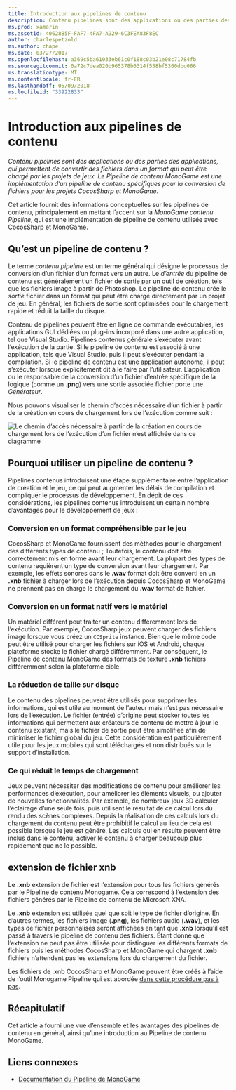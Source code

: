 ```yaml
---
title: Introduction aux pipelines de contenu
description: Contenu pipelines sont des applications ou des parties des applications, qui permettent de convertir des fichiers dans un format qui peut être chargé par les projets de jeux. Le Pipeline de contenu MonoGame est une implémentation d’un pipeline de contenu spécifiques pour la conversion de fichiers pour les projets CocosSharp et MonoGame.
ms.prod: xamarin
ms.assetid: 40628B5F-FAF7-4FA7-A929-6C3FEA83F8EC
author: charlespetzold
ms.author: chape
ms.date: 03/27/2017
ms.openlocfilehash: a369c5ba61033eb61c0f188c03b21e08c71784fb
ms.sourcegitcommit: 0a72c7dea020b965378b6314f558bf5360dbd066
ms.translationtype: MT
ms.contentlocale: fr-FR
ms.lasthandoff: 05/09/2018
ms.locfileid: "33922833"
---
```

# <a name="introduction-to-content-pipelines"></a>Introduction aux pipelines de contenu

_Contenu pipelines sont des applications ou des parties des applications, qui permettent de convertir des fichiers dans un format qui peut être chargé par les projets de jeux. Le Pipeline de contenu MonoGame est une implémentation d’un pipeline de contenu spécifiques pour la conversion de fichiers pour les projets CocosSharp et MonoGame._

Cet article fournit des informations conceptuelles sur les pipelines de contenu, principalement en mettant l’accent sur la *MonoGame contenu Pipeline*, qui est une implémentation de pipeline de contenu utilisée avec CocosSharp et MonoGame.


## <a name="what-is-a-content-pipeline"></a>Qu’est un pipeline de contenu ?

Le terme *contenu pipeline* est un terme général qui désigne le processus de conversion d’un fichier d’un format vers un autre. Le *d’entrée* du pipeline de contenu est généralement un fichier de sortie par un outil de création, tels que les fichiers image à partir de Photoshop. Le pipeline de contenu crée le *sortie* fichier dans un format qui peut être chargé directement par un projet de jeu. En général, les fichiers de sortie sont optimisées pour le chargement rapide et réduit la taille du disque.

Contenu de pipelines peuvent être en ligne de commande exécutables, les applications GUI dédiées ou plug-ins incorporé dans une autre application, tel que Visual Studio. Pipelines contenus générale s’exécuter avant l’exécution de la partie. Si le pipeline de contenu est associé à une application, tels que Visual Studio, puis il peut s’exécuter pendant la compilation. Si le pipeline de contenu est une application autonome, il peut s’exécuter lorsque explicitement dit à le faire par l’utilisateur. L’application ou le responsable de la conversion d’un fichier d’entrée spécifique de la logique (comme un **.png**) vers une sortie associée fichier porte une *Générateur*. 

Nous pouvons visualiser le chemin d’accès nécessaire d’un fichier à partir de la création en cours de chargement lors de l’exécution comme suit :

![](introduction-images/image1.png "Le chemin d’accès nécessaire à partir de la création en cours de chargement lors de l’exécution d’un fichier n’est affichée dans ce diagramme")

## <a name="why-use-a-content-pipeline"></a>Pourquoi utiliser un pipeline de contenu ?

Pipelines contenus introduisent une étape supplémentaire entre l’application de création et le jeu, ce qui peut augmenter les délais de compilation et compliquer le processus de développement. En dépit de ces considérations, les pipelines contenus introduisent un certain nombre d’avantages pour le développement de jeux :


### <a name="converting-to-a-format-understood-by-the-game"></a>Conversion en un format compréhensible par le jeu

CocosSharp et MonoGame fournissent des méthodes pour le chargement des différents types de contenu ; Toutefois, le contenu doit être correctement mis en forme avant leur chargement. La plupart des types de contenu requièrent un type de conversion avant leur chargement. Par exemple, les effets sonores dans le **.wav** format doit être converti en un **.xnb** fichier à charger lors de l’exécution depuis CocosSharp et MonoGame ne prennent pas en charge le chargement du **.wav** format de fichier.


### <a name="converting-to-a-format-native-to-the-hardware"></a>Conversion en un format natif vers le matériel

Un matériel différent peut traiter un contenu différemment lors de l’exécution. Par exemple, CocosSharp jeux peuvent charger des fichiers image lorsque vous créez un `CCSprite` instance. Bien que le même code peut être utilisé pour charger les fichiers sur iOS et Android, chaque plateforme stocke le fichier chargé différemment. Par conséquent, le Pipeline de contenu MonoGame des formats de texture **.xnb** fichiers différemment selon la plateforme cible.


### <a name="reducing-size-on-disk"></a>La réduction de taille sur disque 

Le contenu des pipelines peuvent être utilisés pour supprimer les informations, qui est utile au moment de l’auteur mais n’est pas nécessaire lors de l’exécution. Le fichier (entrée) d’origine peut stocker toutes les informations qui permettent aux créateurs de contenu de mettre à jour le contenu existant, mais le fichier de sortie peut être simplifiée afin de minimiser le fichier global du jeu. Cette considération est particulièrement utile pour les jeux mobiles qui sont téléchargés et non distribués sur le support d’installation.


### <a name="reducing-load-time"></a>Ce qui réduit le temps de chargement

Jeux peuvent nécessiter des modifications de contenu pour améliorer les performances d’exécution, pour améliorer les éléments visuels, ou ajouter de nouvelles fonctionnalités. Par exemple, de nombreux jeux 3D calculer l’éclairage d’une seule fois, puis utilisent le résultat de ce calcul lors du rendu des scènes complexes. Depuis la réalisation de ces calculs lors du chargement du contenu peut être prohibitif le calcul au lieu de cela est possible lorsque le jeu est généré. Les calculs qui en résulte peuvent être inclus dans le contenu, activer le contenu à charger beaucoup plus rapidement que ne le possible. 


## <a name="xnb-file-extension"></a>extension de fichier xnb

Le **.xnb** extension de fichier est l’extension pour tous les fichiers générés par le Pipeline de contenu Monogame. Cela correspond à l’extension des fichiers générés par le Pipeline de contenu de Microsoft XNA.

Le **.xnb** extension est utilisée quel que soit le type de fichier d’origine. En d’autres termes, les fichiers image (**.png**), les fichiers audio (**.wav**), et les types de fichier personnalisés seront affichées en tant que **.xnb** lorsqu’il est passé à travers le pipeline de contenu des fichiers. Étant donné que l’extension ne peut pas être utilisée pour distinguer les différents formats de fichiers puis les méthodes CocosSharp et MonoGame qui chargent **.xnb** fichiers n’attendent pas les extensions lors du chargement du fichier.

Les fichiers de .xnb CocosSharp et MonoGame peuvent être créés à l’aide de l’outil Monogame Pipeline qui est abordée [dans cette procédure pas à pas](~/graphics-games/cocossharp/content-pipeline/walkthrough.md).


## <a name="summary"></a>Récapitulatif

Cet article a fourni une vue d’ensemble et les avantages des pipelines de contenu en général, ainsi qu’une introduction au Pipeline de contenu MonoGame.

## <a name="related-links"></a>Liens connexes

- [Documentation du Pipeline de MonoGame](http://www.monogame.net/documentation/?page=Pipeline)
